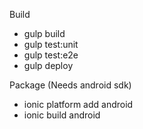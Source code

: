 Build
* gulp build
* gulp test:unit
* gulp test:e2e
* gulp deploy


Package (Needs android sdk)
* ionic platform add android
* ionic build android
